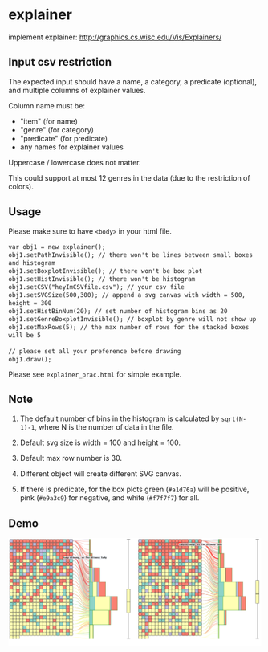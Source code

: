 # explainer
implement explainer: http://graphics.cs.wisc.edu/Vis/Explainers/

## Input csv restriction
The expected input should have a name, a category, a predicate (optional), 
and multiple columns of explainer values.

Column name must be: 
- "item" (for name)
- "genre" (for category)
- "predicate" (for predicate)
- any names for explainer values

Uppercase / lowercase does not matter.

This could support at most 12 genres in the data (due to the restriction of
colors).

## Usage
Please make sure to have `<body>` in your html file.

```
var obj1 = new explainer();
obj1.setPathInvisible(); // there won't be lines between small boxes and histogram
obj1.setBoxplotInvisible(); // there won't be box plot
obj1.setHistInvisible(); // there won't be histogram
obj1.setCSV("heyImCSVfile.csv"); // your csv file
obj1.setSVGSize(500,300); // append a svg canvas with width = 500, height = 300
obj1.setHistBinNum(20); // set number of histogram bins as 20
obj1.setGenreBoxplotInvisible(); // boxplot by genre will not show up
obj1.setMaxRows(5); // the max number of rows for the stacked boxes will be 5

// please set all your preference before drawing
obj1.draw();

```

Please see `explainer_prac.html` for simple example.

## Note
1. The default number of bins in the histogram is calculated by `sqrt(N-1)-1`, where
N is the number of data in the file.

2. Default svg size is width = 100 and height = 100.

3. Default max row number is 30.

4. Different object will create different SVG canvas.

5. If there is predicate, for the box plots green (`#a1d76a`) will be positive,
pink (`#e9a3c9`) for negative, and white (`#f7f7f7`) for all.

## Demo
![ScreenShot](https://github.com/eyeccc/explainer/blob/master/explainer.png)
